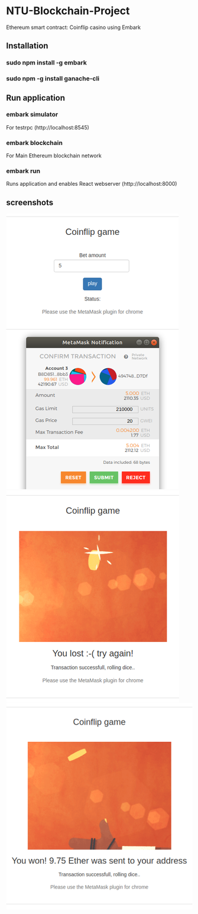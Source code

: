 # NTU-Blockchain-Project
Ethereum smart contract: Coinflip casino using Embark

## Installation

### sudo npm install -g embark

### sudo npm -g install ganache-cli

## Run application

### embark simulator 
For testrpc (http://localhost:8545)

### embark blockchain
For Main Ethereum blockchain network 

### embark run
Runs application and enables React webserver (http://localhost:8000)

## screenshots
![alt text](https://github.com/saaved/NTU-Blockchain-Project/raw/master/images/coinflipmetamask.png)
![alt text](https://github.com/saaved/NTU-Blockchain-Project/raw/master/images/coinfliplost.png)
![alt text](https://github.com/saaved/NTU-Blockchain-Project/raw/master/images/coinflipwin.png)
